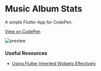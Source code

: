 # Music Album Stats

A simple Flutter App for CodePen.

[View on CodePen](https://codepen.io/)

![preview](https://github.com/mzdm/codepens/blob/master/music_album_stats/img/final.gif?raw=true)

### Useful Resources

- [Using Flutter Inherited Widgets Effectively](https://ericwindmill.com/articles/inherited_widget/)
